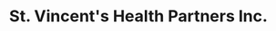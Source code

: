 ---
title: "St. Vincent's Health Partners Inc."
url: /bridgeport/st-vincents-health-partners-inc/
shop: office supplies
---